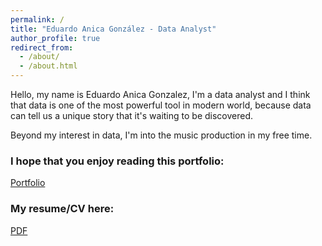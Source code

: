 ```yaml
---
permalink: /
title: "Eduardo Anica González - Data Analyst"
author_profile: true
redirect_from: 
  - /about/
  - /about.html
---
```


Hello, my name is Eduardo Anica Gonzalez, I'm a data analyst and I think that data is one of the most powerful tool in modern world, because data can tell us a unique story that it's waiting to be discovered.

Beyond my interest in data, I'm into the music production in my free time.

### I hope that you enjoy reading this portfolio:

[Portfolio](https://eddieisoffline.github.io/portfolio/) 

### My resume/CV here:

[PDF](files/Data_Analyst_Eduardo_Anica_Gonzalez.pdf)
